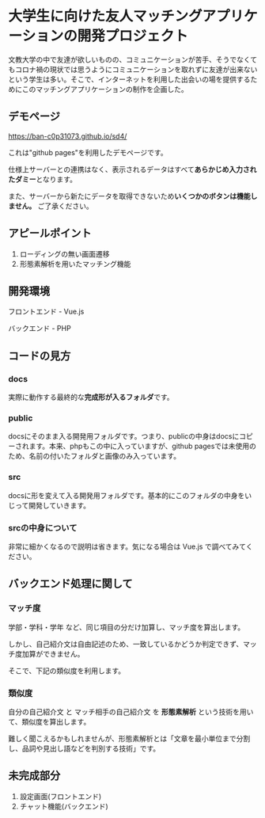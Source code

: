 # 大学生に向けた友人マッチングアプリケーションの開発プロジェクト

文教大学の中で友達が欲しいものの、コミュニケーションが苦手、そうでなくてもコロナ禍の現状では思うようにコミュニケーションを取れずに友達が出来ないという学生は多い。そこで、インターネットを利用した出会いの場を提供するためにこのマッチングアプリケーションの制作を企画した。

## デモページ

https://ban-c0p31073.github.io/sd4/

これは"github pages"を利用したデモページです。

仕様上サーバーとの連携はなく、表示されるデータはすべて**あらかじめ入力されたダミー**となります。

また、サーバーから新たにデータを取得できないため**いくつかのボタンは機能しません。** ご了承ください。

## アピールポイント

1. ローディングの無い画面遷移
2. 形態素解析を用いたマッチング機能

## 開発環境

フロントエンド - Vue.js

バックエンド - PHP

## コードの見方

### docs

実際に動作する最終的な**完成形が入るフォルダ**です。

### public

docsにそのまま入る開発用フォルダです。つまり、publicの中身はdocsにコピーされます。本来、phpもこの中に入っていますが、github pagesでは未使用のため、名前の付いたフォルダと画像のみ入っています。

### src

docsに形を変えて入る開発用フォルダです。基本的にこのフォルダの中身をいじって開発していきます。

### srcの中身について

非常に細かくなるので説明は省きます。気になる場合は Vue.js で調べてみてください。

## バックエンド処理に関して

### マッチ度

学部・学科・学年 など、同じ項目の分だけ加算し、マッチ度を算出します。

しかし、自己紹介文は自由記述のため、一致しているかどうか判定できず、マッチ度加算ができません。

そこで、下記の類似度を利用します。

### 類似度

自分の自己紹介文 と マッチ相手の自己紹介文 を **形態素解析** という技術を用いて、類似度を算出します。

難しく聞こえるかもしれませんが、形態素解析とは「文章を最小単位まで分割し、品詞や見出し語などを判別する技術」です。

## 未完成部分

1. 設定画面(フロントエンド)
2. チャット機能(バックエンド)
